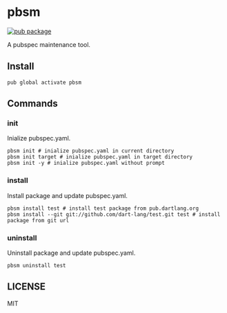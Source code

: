 # pbsm

[![pub package](https://img.shields.io/pub/v/pbsm.svg)](https://pub.dartlang.org/packages/pbsm)

A pubspec maintenance tool. 

## Install

```
pub global activate pbsm
```

## Commands

### init

Inialize pubspec.yaml.

```
pbsm init # inialize pubspec.yaml in current directory
pbsm init target # inialize pubspec.yaml in target directory
pbsm init -y # inialize pubspec.yaml without prompt
```

### install

Install package and update pubspec.yaml.

```
pbsm install test # install test package from pub.dartlang.org
pbsm install --git git://github.com/dart-lang/test.git test # install package from git url
```

### uninstall

Uninstall package and update pubspec.yaml.

```
pbsm uninstall test 
```

## LICENSE

MIT